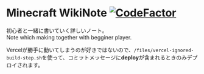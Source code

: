 # Minecraft WikiNote [![CodeFactor](https://www.codefactor.io/repository/github/tamagoez/minecraft-wikinote/badge)](https://www.codefactor.io/repository/github/tamagoez/minecraft-wikinote)

初心者と一緒に書いていく詳しいノート。  
Note which making together with begginer player.

Vercelが勝手に動いてしまうのが好きではないので、`/files/vercel-ignored-build-step.sh`を使って、コミットメッセージに**deploy**が含まれるときのみデプロイされます。
